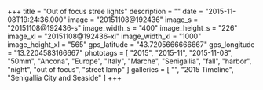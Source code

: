 +++
title = "Out of focus stree lights"
description = ""
date = "2015-11-08T19:24:36.000"
image = "20151108@192436"
image_s = "20151108@192436-s"
image_width_s = "400"
image_height_s = "226"
image_xl = "20151108@192436-xl"
image_width_xl = "1000"
image_height_xl = "565"
gps_latitude = "43.7205666666667"
gps_longitude = "13.2204583166667"
phototags = [ "2015", "2015-11", "2015-11-08", "50mm", "Ancona", "Europe", "Italy", "Marche", "Senigallia", "fall", "harbor", "night", "out of focus", "street lamp" ]
galleries = [ "", "2015 Timeline", "Senigallia City and Seaside" ]
+++
